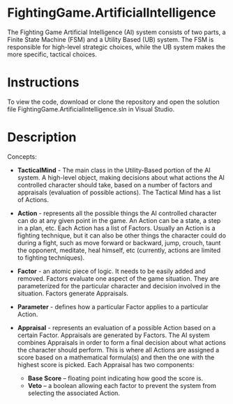 # FightingGame.ArtificialIntelligence
The Fighting Game Artificial Intelligence (AI) system consists of two parts, a Finite State Machine (FSM)
 and a Utility Based (UB) system. The FSM is responsible for high-level strategic choices, while the UB
 system makes the more specific, tactical choices.


# Instructions

To view the code, download or clone the repository and open the solution file FightingGame.ArtificialIntelligence.sln in Visual Studio.

# Description

Concepts:

* **TacticalMind** - The main class in the Utility-Based portion of the AI system. A high-level object, making decisions about what actions the AI controlled character should take, based on a number of factors and appraisals (evaluation of possible actions). The Tactical Mind has a list of Actions.

* **Action** - represents all the possible things the AI controlled character can do at any given point in the game.  An Action can be a state, a step in a plan, etc. Each Action has a list of Factors. Usually an Action is a fighting technique, but it can also be other things the character could do during a fight, such as move forward or backward, jump, crouch, taunt the opponent, meditate, heal himself, etc (currently, actions are limited to fighting techniques).

* **Factor** - an atomic piece of logic. It needs to be easily added and removed. Factors evaluate one aspect of the game situation. They are parameterized for the particular character and decision involved in the situation. Factors generate Appraisals.

* **Parameter** - defines how a particular Factor applies to a particular Action.

* **Appraisal** - represents an evaluation of a possible Action based on a certain Factor. Appraisals are generated by Factors. The AI system combines Appraisals in order to form a final decision about what actions the character should perform. This is where all Actions are assigned a score based on a mathematical formula(s) and then the one with the highest score is picked. Each Appraisal has two components:
  * **Base Score** – floating point indicating how good the score is.
  * **Veto** – a boolean allowing each factor to prevent the system from selecting the associated Action.
